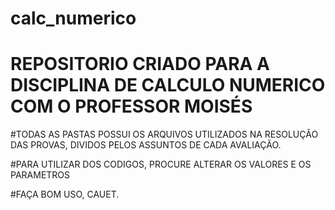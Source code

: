# calc_numerico


# REPOSITORIO CRIADO PARA A DISCIPLINA DE CALCULO NUMERICO COM O PROFESSOR MOISÉS

#TODAS AS PASTAS POSSUI OS ARQUIVOS UTILIZADOS NA RESOLUÇÃO DAS PROVAS, DIVIDOS PELOS ASSUNTOS DE CADA AVALIAÇÃO.

#PARA UTILIZAR DOS CODIGOS, PROCURE ALTERAR OS VALORES E OS PARAMETROS

#FAÇA BOM USO, CAUET.
